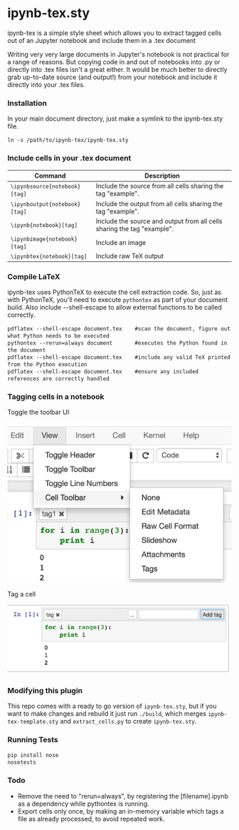# ipynb-tex.sty

ipynb-tex is a simple style sheet which allows you to extract tagged cells out of an Jupyter notebook and include them in a .tex document

Writing very very large documents in Jupyter's notebook is not practical for a range of reasons. But copying code in and out of notebooks into .py or directly into .tex files isn't a great either. It would be much better to directly grab up-to-date source (and output!) from your notebook and include it directly into your .tex files.


### Installation
In your main document directory, just make a symlink to the ipynb-tex.sty file.

    ln -s /path/to/ipynb-tex/ipynb-tex.sty

### Include cells in your .tex document

| Command                           | Description                                                                                                                 |
|--------------------------------------------------------------|---------------------------------------------------------------------------------------------------------------------|
| `\ipynbsource{notebook}[tag]` | Include the source from all cells sharing the tag "example".                                                                |
| `\ipynboutput{notebook}[tag]` | Include the output from all cells sharing the tag "example".                                                                |
| `\ipynb{notebook}[tag]`       | Include the source and output from all cells sharing the tag "example".                                                     |
| `\ipynbimage{notebook}[tag]` | Include an image |
| `\ipynbtex{notebook}[tag]` | Include raw TeX output |

### Compile LaTeX
ipynb-tex uses PythonTeX to execute the cell extraction code. So, just as with PythonTeX, you'll need to execute `pythontex` as part of your document build. Also include --shell-escape to allow external functions to be called correctly.

    pdflatex --shell-escape document.tex    #scan the document, figure out what Python needs to be executed
    pythontex --rerun=always document       #executes the Python found in the document
    pdflatex --shell-escape document.tex    #include any valid TeX printed from the Python execution
    pdflatex --shell-escape document.tex    #ensure any included references are correctly handled


### Tagging cells in a notebook

Toggle the toolbar UI

![toggle toolbar ui](doc/toggle_tag_toolbar.png)

Tag a cell

![tag a cell](doc/tag_cell.png)

### Modifying this plugin
This repo comes with a ready to go version of `ipynb-tex.sty`, but if you want to make changes and rebuild it just run `./build`, which merges `ipynb-tex-template.sty` and `extract_cells.py` to create `ipynb-tex.sty`.


### Running Tests

    pip install nose
    nosetests

### Todo 
- Remove the need to "rerun=always", by registering the [filename].ipynb as a dependency while pythontex is running.
- Export cells only once, by making an in-memory variable which tags a file as already processed, to avoid repeated work.